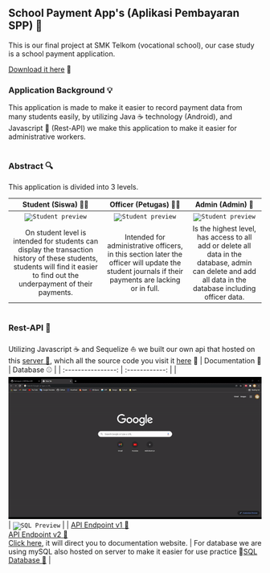 ## School Payment App's (Aplikasi Pembayaran SPP) 🎀
This is our final project at SMK Telkom (vocational school), our case study is a school payment application.

[Download it here](https://github.com/Kelompok-2-SPP/Aplikasi-Pembayaran-SPP/raw/master/app/release/app-release.apk) 🎉

### Application Background 💡
This application is made to make it easier to record payment data from many students easily, by utilizing Java ☕ technology (Android), and Javascript 🤖 (Rest-API) we make this application to make it easier for administrative workers.

#

### Abstract 🔍
This application is divided into 3 levels.

| Student (Siswa) 👩‍🎓 | Officer (Petugas) 👨‍💼 | Admin (Admin) 🔑  | 
| :------------------: | :--------------------: | :---------------------:  |
| <code><img width=250 src="https://github.com/Kelompok-2-SPP/Aplikasi-Pembayaran-SPP/blob/master/.github/siswa.gif?raw=true" alt="Student preview"></code> | <code><img width=250 src="https://github.com/Kelompok-2-SPP/Aplikasi-Pembayaran-SPP/blob/master/.github/petugas.gif?raw=true" alt="Student preview"></code> | <code><img width=250 src="https://github.com/Kelompok-2-SPP/Aplikasi-Pembayaran-SPP/blob/master/.github/admin.gif?raw=true" alt="Student preview"></code> |
| On student level is intended for students can display the transaction history of these students, students will find it easier to find out the underpayment of their payments. | Intended for administrative officers, in this section later the officer will update the student journals if their payments are lacking or in full. | Is the highest level, has access to all add or delete all data in the database, admin can delete and add all data in the database including officer data. |

#

### Rest-API 🎢
Utilizing Javascript ☕ and Sequelize ⛵ we built our own api that hosted on this [server 🥚](https://praktek-ukk-spp.herokuapp.com), which all the source code you visit it [here](https://github.com/Kelompok-2-SPP/Rest-API) 🎪
| Documentation 🎨 | Database ⚾ |
| :----------------: | :------------: |
| <code><img src="https://raw.githubusercontent.com/Kelompok-2-SPP/Rest-API/master/.github/docs_preview.gif" alt="Docs preview"></code> | <code><img src="https://github.com/Kelompok-2-SPP/Aplikasi-Pembayaran-SPP/blob/master/.github/mysql.gif?raw=true" alt="SQL Preview"></code> |
| [API Endpoint v1 🍳](https://praktek-ukk-spp.herokuapp.com/api/v1/)<br />[API Endpoint v2 🎃](https://praktek-ukk-spp.herokuapp.com/api/v2/)<br />[Click here](https://documenter.getpostman.com/view/19193294/UVXkpb1a), it will direct you to documentation website. | For database we are using mySQL also hosted on server to make it easier for use practice 💪[SQL Database 🧵](https://raw.githubusercontent.com/Kelompok-2-SPP/Rest-API/master/.github/pembayaran_spp.sql) |
